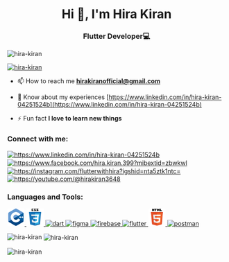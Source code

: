 <h1 align="center">Hi 👋, I'm Hira Kiran</h1>
<h3 align="center">Flutter Developer💻</h3>

<p align="left"> <img src="https://komarev.com/ghpvc/?username=hira-kiran&label=Profile%20views&color=0e75b6&style=flat" alt="hira-kiran" /> </p>

<p align="left"> <a href="https://github.com/ryo-ma/github-profile-trophy"><img src="https://github-profile-trophy.vercel.app/?username=hira-kiran" alt="hira-kiran" /></a> </p>

- 📫 How to reach me **hirakiranofficial@gmail.com**

- 📄 Know about my experiences [https://www.linkedin.com/in/hira-kiran-04251524b](https://www.linkedin.com/in/hira-kiran-04251524b)

- ⚡ Fun fact **I love to learn new things**

<h3 align="left">Connect with me:</h3>
<p align="left">
<a href="https://linkedin.com/in/https://www.linkedin.com/in/hira-kiran-04251524b" target="blank"><img align="center" src="https://raw.githubusercontent.com/rahuldkjain/github-profile-readme-generator/master/src/images/icons/Social/linked-in-alt.svg" alt="https://www.linkedin.com/in/hira-kiran-04251524b" height="30" width="40" /></a>
<a href="https://fb.com/https://www.facebook.com/hira.kiran.399?mibextid=zbwkwl" target="blank"><img align="center" src="https://raw.githubusercontent.com/rahuldkjain/github-profile-readme-generator/master/src/images/icons/Social/facebook.svg" alt="https://www.facebook.com/hira.kiran.399?mibextid=zbwkwl" height="30" width="40" /></a>
<a href="https://instagram.com/https://instagram.com/flutterwithhira?igshid=nta5ztk1ntc=" target="blank"><img align="center" src="https://raw.githubusercontent.com/rahuldkjain/github-profile-readme-generator/master/src/images/icons/Social/instagram.svg" alt="https://instagram.com/flutterwithhira?igshid=nta5ztk1ntc=" height="30" width="40" /></a>
<a href="https://www.youtube.com/c/https://youtube.com/@hirakiran3648" target="blank"><img align="center" src="https://raw.githubusercontent.com/rahuldkjain/github-profile-readme-generator/master/src/images/icons/Social/youtube.svg" alt="https://youtube.com/@hirakiran3648" height="30" width="40" /></a>
</p>

<h3 align="left">Languages and Tools:</h3>
<p align="left"> <a href="https://www.w3schools.com/cpp/" target="_blank" rel="noreferrer"> <img src="https://raw.githubusercontent.com/devicons/devicon/master/icons/cplusplus/cplusplus-original.svg" alt="cplusplus" width="40" height="40"/> </a> <a href="https://www.w3schools.com/css/" target="_blank" rel="noreferrer"> <img src="https://raw.githubusercontent.com/devicons/devicon/master/icons/css3/css3-original-wordmark.svg" alt="css3" width="40" height="40"/> </a> <a href="https://dart.dev" target="_blank" rel="noreferrer"> <img src="https://www.vectorlogo.zone/logos/dartlang/dartlang-icon.svg" alt="dart" width="40" height="40"/> </a> <a href="https://www.figma.com/" target="_blank" rel="noreferrer"> <img src="https://www.vectorlogo.zone/logos/figma/figma-icon.svg" alt="figma" width="40" height="40"/> </a> <a href="https://firebase.google.com/" target="_blank" rel="noreferrer"> <img src="https://www.vectorlogo.zone/logos/firebase/firebase-icon.svg" alt="firebase" width="40" height="40"/> </a> <a href="https://flutter.dev" target="_blank" rel="noreferrer"> <img src="https://www.vectorlogo.zone/logos/flutterio/flutterio-icon.svg" alt="flutter" width="40" height="40"/> </a> <a href="https://www.w3.org/html/" target="_blank" rel="noreferrer"> <img src="https://raw.githubusercontent.com/devicons/devicon/master/icons/html5/html5-original-wordmark.svg" alt="html5" width="40" height="40"/> </a> <a href="https://postman.com" target="_blank" rel="noreferrer"> <img src="https://www.vectorlogo.zone/logos/getpostman/getpostman-icon.svg" alt="postman" width="40" height="40"/> </a> </p>

<p><img align="left" src="https://github-readme-stats.vercel.app/api/top-langs?username=hira-kiran&show_icons=true&locale=en&layout=compact" alt="hira-kiran" /></p>

<p>&nbsp;<img align="center" src="https://github-readme-stats.vercel.app/api?username=hira-kiran&show_icons=true&locale=en" alt="hira-kiran" /></p>

<p><img align="center" src="https://github-readme-streak-stats.herokuapp.com/?user=hira-kiran&" alt="hira-kiran" /></p>
